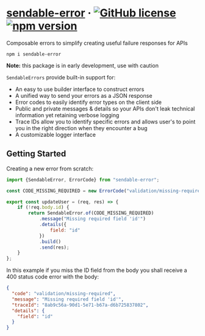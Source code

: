 # [sendable-error](https://github.com/Censkh/sendable-error/) &middot; [![GitHub license](https://img.shields.io/badge/license-MIT-blue.svg)](https://github.com/Censkh/style-composer/blob/master/LICENSE) [![npm version](https://img.shields.io/npm/v/sendable-error.svg?style=flat)](https://www.npmjs.com/package/sendable-error)

Composable errors to simplify creating useful failure responses for APIs

``` npm i sendable-error ```

**Note:** this package is in early development, use with caution

`SendableErrors` provide built-in support for:
- An easy to use builder interface to construct errors
- A unified way to send your errors as a JSON response
- Error codes to easily identify error types on the client side
- Public and private messages & details so your APIs don't leak technical information yet retaining verbose logging
- Trace IDs allow you to identify specific errors and allows user's to point you in the right direction when they encounter a bug
- A customizable logger interface

## Getting Started

Creating a new error from scratch:

```js
import {SendableError, ErrorCode} from "sendable-error";

const CODE_MISSING_REQUIRED = new ErrorCode("validation/missing-required", "Missing required field", {statusCode: 400});

export const updateUser = (req, res) => {
    if (!req.body.id) {
        return SendableError.of(CODE_MISSING_REQUIRED)
            .message("Missing required field 'id'")
            .details({
                field: "id"
            })
            .build()
            .send(res);
    }
};
```

In this example if you miss the ID field from the body you shall receive a 400 status code error with the body:

```json
{
  "code": "validation/missing-required",
  "message": "Missing required field 'id'",
  "traceId": "8ab9c56a-90d1-5e71-b67a-d6b725837802",
  "details": {
    "field": "id"
  }
}
```
